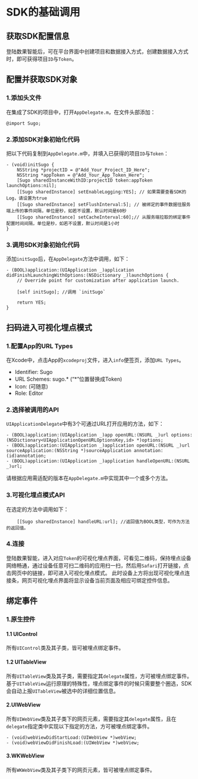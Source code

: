 # SDK的基础调用

## 获取SDK配置信息

登陆数果智能后，可在平台界面中创建项目和数据接入方式，创建数据接入方式时，即可获得项目`ID`与`Token`。

## 配置并获取SDK对象

### **1.添加头文件**

在集成了SDK的项目中，打开`AppDelegate.m`，在文件头部添加：

```
@import Sugo;
```

### **2.添加SDK对象初始化代码**

把以下代码复制到`AppDelegate.m`中，并填入已获得的项目`ID`与`Token`：

```
- (void)initSugo {
    NSString *projectID = @"Add_Your_Project_ID_Here";
    NSString *appToken = @"Add_Your_App_Token_Here";
    [Sugo sharedInstanceWithID:projectID token:appToken launchOptions:nil];
    [[Sugo sharedInstance] setEnableLogging:YES]; // 如果需要查看SDK的Log，请设置为true
    [[Sugo sharedInstance] setFlushInterval:5]; // 被绑定的事件数据往服务端上传的事件间隔，单位是秒，如若不设置，默认时间是60秒
    [[Sugo sharedInstance] setCacheInterval:60];// 从服务端拉取的绑定事件配置时间间隔，单位是秒，如若不设置，默认时间是1小时
}
```
### **3.调用SDK对象初始化代码**

添加`initSugo`后，在`AppDelegate`方法中调用，如下：

```
- (BOOL)application:(UIApplication _)application didFinishLaunchingWithOptions:(NSDictionary _)launchOptions {
    // Override point for customization after application launch.
    
    [self initSugo]; //调用 `initSugo`
    
    return YES;
}
```
## 扫码进入可视化埋点模式

### **1.配置App的URL Types**

在Xcode中，点击App的`xcodeproj`文件，进入`info`便签页，添加`URL Types`。

* Identifier: Sugo
* URL Schemes: sugo.\* (“*”位置替换成Token)
* Icon: (可随意)
* Role: Editor

### **2.选择被调用的API**

`UIApplicationDelegate`中有3个可通过URL打开应用的方法，如下：

```
- (BOOL)application:(UIApplication _)app openURL:(NSURL _)url options:(NSDictionary<UIApplicationOpenURLOptionsKey,id> *)options;
- (BOOL)application:(UIApplication _)application openURL:(NSURL _)url sourceApplication:(NSString *)sourceApplication annotation:(id)annotation;
- (BOOL)application:(UIApplication _)application handleOpenURL:(NSURL _)url;
```
请根据应用需适配的版本在`AppDelegate.m`中实现其中一个或多个方法。

### **3.可视化埋点模式API**

在选定的方法中调用如下：

```
    [[Sugo sharedInstance] handleURL:url]; //返回值为BOOL类型，可作为方法的返回值。
```

### **4.连接**

登陆数果智能，进入对应`Token`的可视化埋点界面，可看见二维码，保持埋点设备网络畅通，通过设备任意可扫二维码的应用扫一扫，然后用`Safari`打开链接，点击网页中的链接，即可进入可视化埋点模式。 此时设备上方将出现可视化埋点连接条，网页可视化埋点界面将显示设备当前页面及相应可绑定控件信息。

## 绑定事件

### **1.原生控件**

#### **1.1 UIControl**

所有`UIControl`类及其子类，皆可被埋点绑定事件。

#### **1.2 UITableView**

所有`UITableView`类及其子类，需要指定其`delegate`属性，方可被埋点绑定事件。基于`UITableView`运行原理的特殊性，埋点绑定事件的时候只需要整个圈选，SDK会自动上报`UITableView`被选中的详细位置信息。

#### **2.UIWebView**

所有`UIWebView`类及其子类下的网页元素，需要指定其`delegate`属性，且在`delegate`指定类中实现以下指定的方法，方可被埋点绑定事件。

```
- (void)webViewDidStartLoad:(UIWebView *)webView;
- (void)webViewDidFinishLoad:(UIWebView *)webView;
```

#### **3.WKWebView**

所有`WKWebView`类及其子类下的网页元素，皆可被埋点绑定事件。

